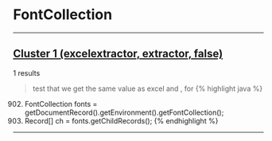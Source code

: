 # FontCollection

***

## [Cluster 1 (excelextractor, extractor, false)](./1)
1 results
> test that we get the same value as excel and , for 
{% highlight java %}
902. FontCollection fonts = getDocumentRecord().getEnvironment().getFontCollection();
903. Record[] ch = fonts.getChildRecords();
{% endhighlight %}

***

